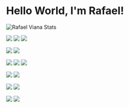 
# Hello World, I'm Rafael!

<img alt="Rafael Viana Stats" src="https://github-readme-stats.vianarafael.vercel.app/api?username=vianarafael&show_icons=true&hide__border=true" />

![](https://img.shields.io/badge/Code-JavaScript-informational?style=flat&logo=javascript&logoColor=white)
![](https://img.shields.io/badge/Code-NodeJS-informational?style=flat&logo=node.js&logoColor=white)
![](https://img.shields.io/badge/Code-ReactJS-informational?style=flat&logo=react&logoColor=white)

![](https://img.shields.io/badge/Tools-PostgreSQL-informational?style=flat&logo=postgresql&logoColor=white)
![](https://img.shields.io/badge/Tools-AWS-informational?style=flat&logo=amazon&logoColor=white)

![](https://img.shields.io/badge/Code-TypeScript-informational?style=flat&logo=typescript&logoColor=white)
![](https://img.shields.io/badge/Tools-GraphQL-informational?style=flat&logo=graphql&logoColor=white)
![](https://img.shields.io/badge/Tools-Redux-informational?style=flat&logo=redux&logoColor=white)

![](https://img.shields.io/badge/Shell-Bash-informational?style=flat&logo=gnu-bash&logoColor=white)
![](https://img.shields.io/badge/Tools-Docker-informational?style=flat&logo=docker&logoColor=white)

![](https://img.shields.io/badge/OS-Linux-informational?style=flat&logo=linux&logoColor=white)
![](https://img.shields.io/badge/OS-Mac-informational?style=flat&logo=apple&logoColor=white)

![](https://img.shields.io/badge/Editor-VisualStudioCode-informational?style=flat&logo=VisualStudioCode&logoColor=white)
![](https://img.shields.io/badge/Editor-Vim-informational?style=flat&logo=vim&logoColor=white)
